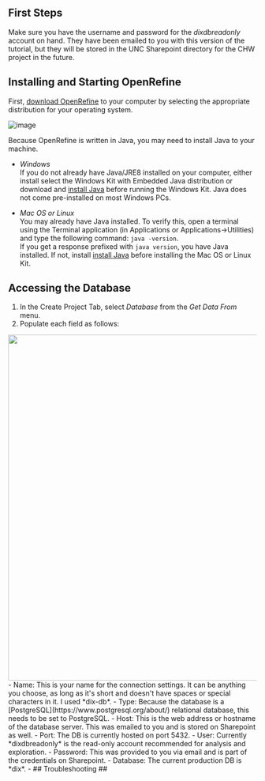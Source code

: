 ## First Steps ##

Make sure you have the username and password for the _dixdbreadonly_ account on hand. They have been emailed to you with this version of the tutorial, but they will be stored in the UNC Sharepoint directory for the CHW project in the future.

## Installing and Starting OpenRefine ##

First, [download OpenRefine](https://openrefine.org/download.html) to your computer by selecting the appropriate distribution for your operating system.

![image](https://user-images.githubusercontent.com/7553742/143791890-08cb2288-0327-4eb4-a484-70a454ddaa09.png)

Because OpenRefine is written in Java, you may need to install Java to your machine. 

- *Windows* <br>
If you do not already have Java/JRE8 installed on your computer, either install select the Windows Kit with Embedded Java distribution or download and [install Java](https://www.java.com/en/download/manual.jsp) before running the Windows Kit. Java does not come pre-installed on most Windows PCs.

- *Mac OS or Linux*<br>
You may already have Java installed. To verify this, open a terminal using the Terminal application (in Applications or Applications->Utilities) and type the following command: `java -version`. <br> If you get a response prefixed with `java version`, you have Java installed. If not, install [install Java](https://www.java.com/en/download/manual.jsp) before installing the Mac OS or Linux Kit.


## Accessing the Database ##
1. In the Create Project Tab, select *Database* from the *Get Data From* menu.
2. Populate each field as follows:
<img src="https://user-images.githubusercontent.com/7553742/143791548-9e9a67e9-5508-4e8d-bef5-a29c3298dc09.png " width="700">
- Name: This is your name for the connection settings. It can be anything you choose, as long as it's short and doesn't have spaces or special characters in it. I used *dix-db*.
- Type: Because the database is a [PostgreSQL](https://www.postgresql.org/about/) relational database, this needs to be set to PostgreSQL.
- Host: This is the web address or hostname of the database server. This was emailed to you and is stored on Sharepoint as well.
- Port: The DB is currently hosted on port 5432. 
- User: Currently *dixdbreadonly* is the read-only account recommended for analysis and exploration.
- Password: This was provided to you via email and is part of the credentials on Sharepoint.
- Database: The current production DB is *dix*.
- 
## Troubleshooting ##

